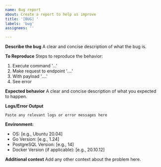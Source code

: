 ```yaml
---
name: Bug report
about: Create a report to help us improve
title: '[BUG] '
labels: 'bug'
assignees: ''

---
```


**Describe the bug**
A clear and concise description of what the bug is.

**To Reproduce**
Steps to reproduce the behavior:
1. Execute command '...'
2. Make request to endpoint '....'
3. With payload '....'
4. See error

**Expected behavior**
A clear and concise description of what you expected to happen.

**Logs/Error Output**
```
Paste any relevant logs or error messages here
```

**Environment:**
 - OS: [e.g., Ubuntu 20.04]
 - Go Version: [e.g., 1.24]
 - PostgreSQL Version: [e.g., 14]
 - Docker Version (if applicable): [e.g., 20.10.12]

**Additional context**
Add any other context about the problem here.